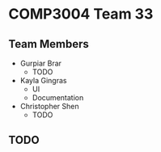 # COMP3004 Team 33
## Team Members
- Gurpiar Brar
  - TODO
- Kayla Gingras
  - UI
  - Documentation
- Christopher Shen
  - TODO
 
 ## TODO
